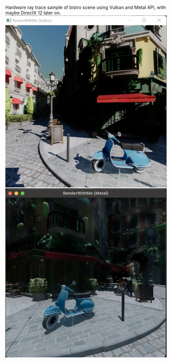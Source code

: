 Hardware ray trace sample of bistro scene using Vulkan and Metal API, with maybe DirectX 12 later on. 
![Screenshot](https://github.com/wdings23/bistro-example-cpp/blob/master/Screenshot.jpg)
![Screenshot](https://github.com/wdings23/bistro-example-cpp/blob/master/MacOS-screenshot.jpg)
